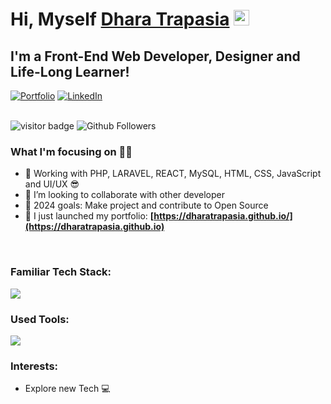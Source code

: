 # Hi, Myself <a href="https://dharatrapasia.github.io" target="_blank">Dhara Trapasia</a> <img src="https://media.giphy.com/media/hvRJCLFzcasrR4ia7z/giphy.gif" width="25px">

## I'm a Front-End Web Developer, Designer and Life-Long Learner!

<div align="left">
  <a href="https://dharatrapasia.github.io/"><img alt="Portfolio" src="https://img.shields.io/badge/portfolio-008000.svg?style=for-the-badge&logo=google-chrome&logoColor=white"/></a>
  <a href="https://www.linkedin.com/in/dharatrapasia/"><img alt="LinkedIn" src="https://img.shields.io/badge/linkedin-%230077B5.svg?style=for-the-badge&logo=linkedin&logoColor=white"/></a>
</div>

<br/>

![visitor badge](https://visitor-badge.laobi.icu/badge?page_id=dharatrapasia.visitor-badge.issue.1&title=Github%20Visitors)
![Github Followers](https://img.shields.io/github/followers/dharatrapasia?label=Github%20Connection&style=flat)
### What I'm focusing on 👨‍💻

- 🌱 Working with PHP, LARAVEL, REACT, MySQL, HTML, CSS, JavaScript and UI/UX 😎
- 👯 I’m looking to collaborate with other developer
- 🥅 2024 goals: Make project and contribute to Open Source
- 🔭 I just launched my portfolio: **[https://dharatrapasia.github.io/](https://dharatrapasia.github.io)**

<br/>

### Familiar Tech Stack:

<!-- language -->
[![](https://skillicons.dev/icons?i=html,css,bootstrap,php,laravel,react,wordpress)]()

### Used Tools:

[![](https://skillicons.dev/icons?i=git,github,netlify,vscode,powershell)]()


### Interests:

- Explore new Tech 💻

